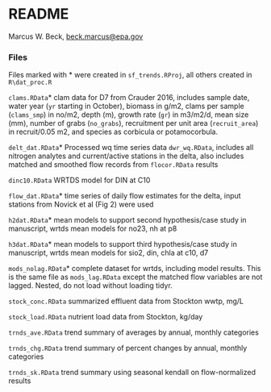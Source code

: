 # README
Marcus W. Beck, beck.marcus@epa.gov  

### Files

Files marked with * were created in `sf_trends.RProj`, all others created in `R\dat_proc.R`

`clams.RData`* clam data for D7 from Crauder 2016, includes sample date, water year (`yr` starting in October), biomass in g/m2, clams per sample (`clams_smp`) in no/m2, depth (m), growth rate (`gr`) in m3/m2/d, mean size (mm), number of grabs (`no_grabs`), recruitment per unit area (`recruit_area`) in recruit/0.05 m2, and species as corbicula or potamocorbula.

`delt_dat.RData`* Processed wq time series data `dwr_wq.RData`, includes all nitrogen analytes and current/active stations in the delta, also includes matched and smoothed flow records from `flocor.RData` results

`dinc10.RData` WRTDS model for DIN at C10

`flow_dat.RData`* time series of daily flow estimates for the delta, input stations from Novick et al (Fig 2) were used

`h2dat.RData`* mean models to support second hypothesis/case study in manuscript, wrtds mean models for no23, nh at p8

`h3dat.RData`* mean models to support third hypothesis/case study in manuscript, wrtds mean models for sio2, din, chla at c10, d7

`mods_nolag.RData`* complete dataset for wrtds, including model results.  This is the same file as `mods_lag.RData` except the matched flow variables are not lagged. Nested, do not load without loading tidyr.

`stock_conc.RData` summarized effluent data from Stockton wwtp, mg/L

`stock_load.RData` nutrient load data from Stockton, kg/day

`trnds_ave.RData` trend summary of averages by annual, monthly categories

`trnds_chg.RData` trend summary of percent changes by annual, monthly categories

`trnds_sk.RData` trend summary using seasonal kendall on flow-normalized results
